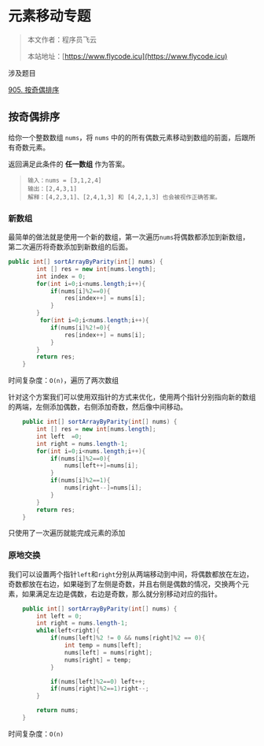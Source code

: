 # 元素移动专题
> 本文作者：程序员飞云
>
> 本站地址：[https://www.flycode.icu](https://www.flycode.icu)

涉及题目

[905. 按奇偶排序](https://leetcode.cn/problems/sort-array-by-parity/description/)



## 按奇偶排序

给你一个整数数组 `nums`，将 `nums` 中的的所有偶数元素移动到数组的前面，后跟所有奇数元素。

返回满足此条件的 **任一数组** 作为答案。

> ```
> 输入：nums = [3,1,2,4]
> 输出：[2,4,3,1]
> 解释：[4,2,3,1]、[2,4,1,3] 和 [4,2,1,3] 也会被视作正确答案。
> ```

### 新数组

最简单的做法就是使用一个新的数组，第一次遍历`nums`将偶数都添加到新数组，第二次遍历将奇数添加到新数组的后面。

```java
public int[] sortArrayByParity(int[] nums) {
        int [] res = new int[nums.length];
        int index = 0;
        for(int i=0;i<nums.length;i++){
            if(nums[i]%2==0){
                res[index++] = nums[i];
            }
        }
         for(int i=0;i<nums.length;i++){
            if(nums[i]%2!=0){
                res[index++] = nums[i];
            }
        }
        return res;
    }
```

时间复杂度：`O(n)`，遍历了两次数组

针对这个方案我们可以使用双指针的方式来优化，使用两个指针分别指向新的数组的两端，左侧添加偶数，右侧添加奇数，然后像中间移动。

```java
    public int[] sortArrayByParity(int[] nums) {
        int [] res = new int[nums.length];
        int left  =0;
        int right = nums.length-1;
        for(int i=0;i<nums.length;i++){
            if(nums[i]%2==0){
                nums[left++]=nums[i];
            }
            if(nums[i]%2==1){
                nums[right--]=nums[i];
            }
        }
        return res;
    }
```

只使用了一次遍历就能完成元素的添加





### 原地交换

我们可以设置两个指针`left`和`right`分别从两端移动到中间，将偶数都放在左边，奇数都放在右边，如果碰到了左侧是奇数，并且右侧是偶数的情况，交换两个元素，如果满足左边是偶数，右边是奇数，那么就分别移动对应的指针。

```java
    public int[] sortArrayByParity(int[] nums) {
        int left = 0;
        int right = nums.length-1;
        while(left<right){
            if(nums[left]%2 != 0 && nums[right]%2 == 0){
                int temp = nums[left];
                nums[left] = nums[right];
                nums[right] = temp;
            }

            if(nums[left]%2==0) left++;
            if(nums[right]%2==1)right--;
        }

        return nums;
    }
```

时间复杂度：`O(n)`
